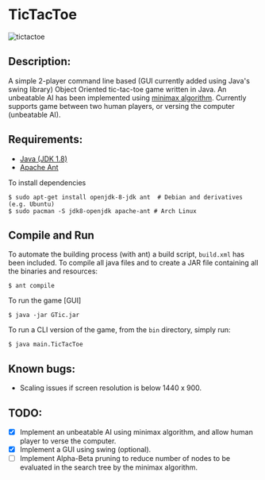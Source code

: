 # TicTacToe
![tictactoe](https://i.imgur.com/QjAmQxg.png)
## Description:
A simple 2-player command line based (GUI currently added using Java's swing library) Object Oriented tic-tac-toe game written in Java. An unbeatable AI has been implemented using [minimax algorithm](https://en.wikipedia.org/wiki/Minimax).
Currently supports game between two human players, or versing the computer (unbeatable AI).

## Requirements:
* [Java (JDK 1.8)](http://www.oracle.com/technetwork/java/javase/downloads/jre8-downloads-2133155.html)
* [Apache Ant](http://ant.apache.org/)

To install dependencies
```
$ sudo apt-get install openjdk-8-jdk ant  # Debian and derivatives (e.g. Ubuntu)
$ sudo pacman -S jdk8-openjdk apache-ant # Arch Linux
```

## Compile and Run
To automate the building process (with ant) a build script, ```build.xml``` has been included. To compile all java files and to create a JAR file containing all the binaries and resources:
```
$ ant compile
```
To run the game [GUI]
```
$ java -jar GTic.jar
```
To run a CLI version of the game, from the ```bin``` directory, simply run:
```
$ java main.TicTacToe
```

## Known bugs:
* Scaling issues if screen resolution is below 1440 x 900.

## TODO:
- [X] Implement an unbeatable AI using minimax algorithm, and allow human player to verse the computer.
- [X] Implement a GUI using swing (optional).
- [ ] Implement Alpha-Beta pruning to reduce number of nodes to be evaluated in the search tree by the minimax algorithm.
